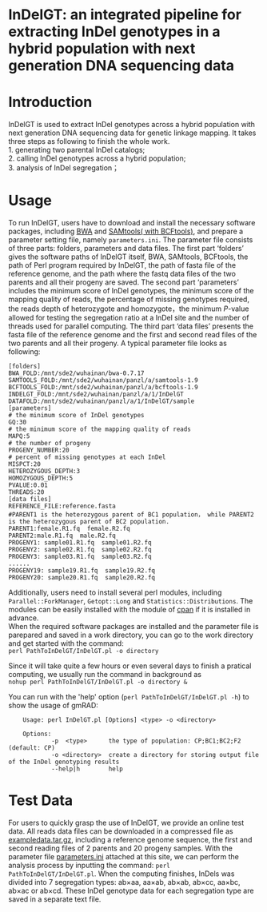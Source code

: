 # InDelGT: an integrated pipeline for extracting InDel genotypes in a hybrid population with next generation DNA sequencing data
# Introduction
InDelGT is used to extract InDel genotypes across a hybrid population with next generation DNA sequencing data for genetic linkage mapping. It takes three steps as following to finish the whole work.  
           1. generating two parental InDel catalogs;  
           2. calling InDel genotypes across a hybrid population;  
           3. analysis of InDel segregation；

# Usage
To run InDelGT, users have to download and install the necessary software packages, including [BWA](https://github.com/lh3/bwa/releases/tag/v0.7.17) and [SAMtools( with BCFtools)](http://samtools.sourceforge.net/), and prepare a parameter setting file, namely `parameters.ini`. The parameter file consists of three parts: folders, parameters and data files. The first part ‘folders’ gives the software paths of InDelGT itself, BWA, SAMtools, BCFtools, the path of Perl program required by InDelGT, the path of fasta file of the reference genome, and the path where the fastq data files of the two parents and all their progeny are saved. The second part ‘parameters’ includes the minimum score of InDel genotypes, the minimum score of the mapping quality of reads, the percentage of missing genotypes required, the reads depth of heterozygote and homozygote，the minimum *P*-value allowed for testing the segregation ratio at a InDel site and the number of threads used for parallel computing. The third part ‘data files’ presents the fasta file of the reference genome and the first and second read files of the two parents and all their progeny. A typical parameter file looks as following:  

    [folders]
    BWA_FOLD:/mnt/sde2/wuhainan/bwa-0.7.17
    SAMTOOLS_FOLD:/mnt/sde2/wuhainan/panzl/a/samtools-1.9
    BCFTOOLS_FOLD:/mnt/sde2/wuhainan/panzl/a/bcftools-1.9
    INDELGT_FOLD:/mnt/sde2/wuhainan/panzl/a/1/InDelGT
    DATAFOLD:/mnt/sde2/wuhainan/panzl/a/1/InDelGT/sample
    [parameters]
    # the minimum score of InDel genotypes
    GQ:30
    # the minimum score of the mapping quality of reads
    MAPQ:5
    # the number of progeny
    PROGENY_NUMBER:20
    # percent of missing genotypes at each InDel
    MISPCT:20
    HETEROZYGOUS_DEPTH:3
    HOMOZYGOUS_DEPTH:5
    PVALUE:0.01
    THREADS:20
    [data files]
    REFERENCE_FILE:reference.fasta
    #PARENT1 is the heterozygous parent of BC1 population， while PARENT2 is the heterozygous parent of BC2 population.
    PARENT1:female.R1.fq  female.R2.fq
    PARENT2:male.R1.fq  male.R2.fq
    PROGENY1: sample01.R1.fq  sample01.R2.fq
    PROGENY2: sample02.R1.fq  sample02.R2.fq
    PROGENY3: sample03.R1.fq  sample03.R2.fq
    ......
    PROGENY19: sample19.R1.fq  sample19.R2.fq
    PROGENY20: sample20.R1.fq  sample20.R2.fq

  Additionally, users need to install several perl modules, including `Parallel::ForkManager`, `Getopt::Long` and `Statistics::Distributions`. The modules can be easily installed with the module of [cpan](https://www.cpan.org/) if it is installed in advance.  
  When the required software packages are installed and the parameter file is parepared and saved in a work directory, you can go to the work directory and get started with the command:  
  `perl PathToInDelGT/InDelGT.pl -o directory`
    
  Since it will take quite a few hours or even several days to finish a pratical computing, we usually run the command in background as  
  `nohup perl PathToInDelGT/InDelGT.pl -o directory &`

  You can run with the 'help' option (`perl PathToInDelGT/InDelGT.pl -h`) to show the usage of gmRAD:

        Usage: perl InDelGT.pl [Options] <type> -o <directory>
        
        Options:
                -p  <type>      the type of population: CP;BC1;BC2;F2 (default: CP)
                -o <directory>  create a directory for storing output file of the InDel genotyping results  
                --help|h        help  
# Test Data

For users to quickly grasp the use of InDelGT, we provide an online test data. All reads data files can be downloaded in a compressed file as [exampledata.tar.gz](https://figshare.com/articles/dataset/sample_tar_gz/15131649), including a reference genome sequence, the first and second reading files of 2 parents and 20 progeny samples. With the parameter file [parameters.ini](https://github.com/pan-zhiliang/InDelGT/blob/main/InDelGT/parameters.ini) attached at this site, we can perform the analysis process by inputting the command: `perl PathToInDelGT/InDelGT.pl`. When the computing finishes, InDels was divided into 7 segregation types: ab×aa, aa×ab, ab×ab, ab×cc, aa×bc, ab×ac or ab×cd. These InDel genotype data for each segregation type are saved in a separate text file.

